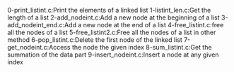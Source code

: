 0-print_listint.c:Print the elements of a linked list
1-listint_len.c:Get the length of a list
2-add_nodeint.c:Add a new node at the beginning of a list
3-add_nodeint_end.c:Add a new node at the end of a list
4-free_listint.c:free all the nodes of a list
5-free_listint2.c:Free all the nodes of a list in other method
6-pop_listint.c:Delete the first node of the linked list
7-get_nodeint.c:Access the node the given index
8-sum_listint.c:Get the summation of the data part
9-insert_nodeint.c:Insert a node at any given index
